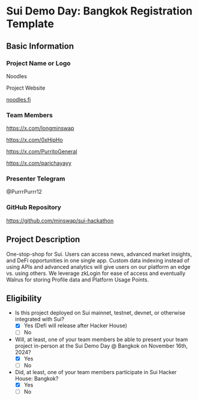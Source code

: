 # Sui Demo Day: Bangkok Registration Template

## Basic Information

### Project Name or Logo

Noodles

Project Website

[noodles.fi](http://noodles.fi/)

### Team Members

https://x.com/longminswap

https://x.com/0xHipHo

https://x.com/PurritoGeneral

https://x.com/parichayayy


### Presenter Telegram

@PurrrPurrr12

### GitHub Repository

https://github.com/minswap/sui-hackathon

## Project Description

One-stop-shop for Sui. Users can access news, advanced market insights, and DeFi opportunities in one single app. Custom data indexing instead of using APIs and advanced analytics will give users on our platform an edge vs. using others. We leverage zkLogin for ease of access and eventually Walrus for storing Profile data and Platform Usage Points.

## Eligibility

- Is this project deployed on Sui mainnet, testnet, devnet, or otherwise integrated with Sui?
  - [X] Yes (Defi will release after Hacker House)
  - [ ] No
- Will, at least, one of your team members be able to present your team project in-person at the Sui Demo Day @ Bangkok on November 16th, 2024?
  - [X] Yes
  - [ ] No
- Did, at least, one of your team members participate in Sui Hacker House: Bangkok?
  - [X] Yes
  - [ ] No
